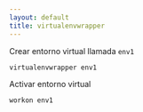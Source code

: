 ```yaml
---
layout: default
title: virtualenvwrapper
---
```

Crear entorno virtual llamada `env1`

    virtualenvwrapper env1

Activar entorno virtual

    workon env1
